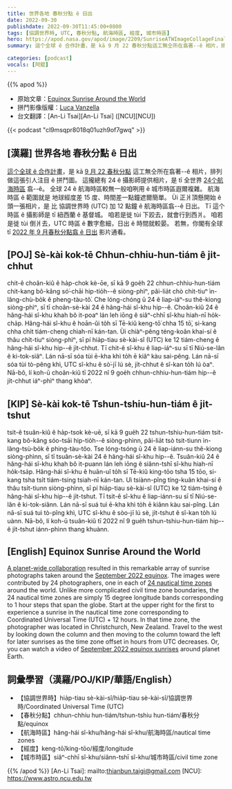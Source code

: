 ```yaml
---
title: 世界各地 春秋分點 ê 日出
date: 2022-09-30
publishdate: 2022-09-30T11:45:00+0800
tags: [協調世界時, UTC, 春秋分點, 航海時區, 經度, 城市時區]
hero: https://apod.nasa.gov/apod/image/2209/SunriseATWImageCollageFinal1067.jpg
summary: 這个全球 ê 合作計畫，是 kā 9 月 22 春秋分點這工無仝所在翕著--ê 相片，排列做這張引人注目 ê 拼鬥圖。

categories: [podcast]
vocals: [阿錕]
---
```


{{% apod %}}

- 原始文章：[Equinox Sunrise Around the World](https://apod.nasa.gov/apod/ap220930.html)
- 拼鬥影像版權：[Luca Vanzella](https://www.flickr.com/people/53851348@N05)
- 台文翻譯：[An-Li Tsai][An-Li Tsai] ([NCU][NCU])

{{< podcast "cl9msqpr8018q01uzh9of7gwq" >}}

## [漢羅] 世界各地 春秋分點 ê 日出
[這个全球 ê 合作計畫][A planet-wide collaboration]，是 kā [9 月 22 春秋分點][September 2022 equinox] 這工無仝所在翕著--ê 相片，排列做這張引人注目 ê 拼鬥圖。
這攏總有 24 ê 攝影師提供相片，是 tī 全世界 [24个航海時區][24 nautical time zones] 翕--ê。
全球 24 ê 航海時區較無一般咱咧用 ê 城市時區遐爾複雜。
航海時區 ê 範圍就是 地球經度差 15 度、時間差一點鐘遮爾簡單。
Ùi 正爿頂懸開始 ê 頭一張相片，是 比 協調世界時 (UTC) 加 12 點鐘 ê 航海時區翕--ê 日出。
Tī 這个時區 ê 攝影師是 tī 紐西蘭 ê 基督城。
咱若是徙 tùi 下跤去，就會行到西爿。
咱若是徙 tùi 倒爿去，UTC 時區 ê 數字愈細，日出 ê 時間就較晏。
若無，你閣有全球 tī [2022 年 9 月春秋分點翕 ê 日出][September 2022 equinox sunrises] 影片通看。


## [POJ] Sè-kài kok-tē Chhun-chhiu-hun-tiám ê ji̍t-chhut
chit-ê choân-kiû ê ha̍p-chok kè-ōe, sī kā 9 goe̍h 22 chhun-chhiu-hun-tiám chit-kang bô-kâng só͘-chāi hip-tio̍h--ê siòng-phìⁿ, pâi-lia̍t chò chit-tiuⁿ ìn-lâng-chù-bo̍k ê pheng-tàu-tô͘.
Che lóng-chóng ū 24 ê liap-iáⁿ-su thê-kiong siòng-phìⁿ, sī tī choân-sè-kài 24 ê hâng-hái sî-khu hip--ê.
Choân-kiû 24 ê hâng-hái sî-khu khah bô it-poaⁿ lán leh iōng ê siâⁿ-chhī sî-khu hiah-nī ho̍k-cha̍p.
Hâng-hái sî-khu ê hoān-ûi to̍h sī Tē-kiû keng-tō͘ chha 15 tō͘, si-kang chha chi̍t tiám-cheng chiah-nī kán-tan.
Ùi chiàⁿ-pêng téng-koân khai-sí ê thâu chi̍t-tiuⁿ siòng-phìⁿ, sī pí hia̍p-tiau sè-kài-sî (UTC) ke 12 tiám-cheng ê hâng-hái sî-khu hip--ê ji̍t-chhut.
Tī chit-ê sî-khu ê liap-iáⁿ-su sī tī Niú-se-lân ê ki-tok-siâⁿ.
Lán nā-sī sóa tùi ē-kha khì to̍h ē kiâⁿ kàu sai-pêng.
Lán nā-sī sóa tùi tò-pêng khì, UTC sî-khu ê sò͘-jī lú sè, ji̍t-chhut ê sî-kan to̍h lú òaⁿ.
Nā-bô, lí koh-ū choân-kiû tī 2022 nî 9 goe̍h chhun-chhiu-hun-tiám hip--ê ji̍t-chhut iáⁿ-phìⁿ thang khòaⁿ.


## [KIP] Sè-kài kok-tē Tshun-tshiu-hun-tiám ê ji̍t-tshut
tsit-ê tsuân-kiû ê ha̍p-tsok kè-uē, sī kā 9 gue̍h 22 tshun-tshiu-hun-tiám tsit-kang bô-kâng sóo-tsāi hip-tio̍h--ê siòng-phìnn, pâi-lia̍t tsò tsit-tiunn ìn-lâng-tsù-bo̍k ê phing-tàu-tôo.
Tse lóng-tsóng ū 24 ê liap-iánn-su thê-kiong siòng-phìnn, sī tī tsuân-sè-kài 24 ê hâng-hái sî-khu hip--ê.
Tsuân-kiû 24 ê hâng-hái sî-khu khah bô it-puann lán leh iōng ê siânn-tshī sî-khu hiah-nī ho̍k-tsa̍p.
Hâng-hái sî-khu ê huān-uî to̍h sī Tē-kiû king-tōo tsha 15 tōo, si-kang tsha tsi̍t tiám-tsing tsiah-nī kán-tan.
Uì tsiànn-pîng tíng-kuân khai-sí ê thâu tsi̍t-tiunn siòng-phìnn, sī pí hia̍p-tiau sè-kài-sî (UTC) ke 12 tiám-tsing ê hâng-hái sî-khu hip--ê ji̍t-tshut.
Tī tsit-ê sî-khu ê liap-iánn-su sī tī Niú-se-lân ê ki-tok-siânn.
Lán nā-sī suá tuì ē-kha khì to̍h ē kiânn kàu sai-pîng.
Lán nā-sī suá tuì tò-pîng khì, UTC sî-khu ê sòo-jī lú sè, ji̍t-tshut ê sî-kan to̍h lú uànn.
Nā-bô, lí koh-ū tsuân-kiû tī 2022 nî 9 gue̍h tshun-tshiu-hun-tiám hip--ê ji̍t-tshut iánn-phìnn thang khuànn.

## [English] Equinox Sunrise Around the World
[A planet-wide collaboration][A planet-wide collaboration] resulted in this remarkable array of sunrise photographs taken around the [September 2022 equinox][September 2022 equinox].
The images were contributed by 24 photographers, one in each of [24 nautical time zones][24 nautical time zones] around the world.
Unlike more complicated civil time zone boundaries, the 24 nautical time zones are simply 15 degree longitude bands corresponding to 1 hour steps that span the globe.
Start at the upper right for the first to experience a sunrise in the nautical time zone corresponding to Coordinated Universal Time (UTC) + 12 hours.
In that time zone, the photographer was located in Christchurch, New Zealand.
Travel to the west by looking down the column and then moving to the column toward the left for later sunrises as the time zone offset in hours from UTC decreases.
Or, you can watch a video of [September 2022 equinox sunrises][September 2022 equinox sunrises] around planet Earth.

## 詞彙學習（漢羅/POJ/KIP/華語/English）
- 【協調世界時】hia̍p-tiau sè-kài-sî/hia̍p-tiau sè-kài-sî/協調世界時/Coordinated Universal Time (UTC)
- 【春秋分點】chhun-chhiu hun-tiám/tshun-tshiu hun-tiám/春秋分點/equinox
- 【航海時區】hâng-hái sî-khu/hâng-hái sî-khu/航海時區/nautical time zones
- 【經度】keng-tō͘/king-tōo/經度/longitude
- 【城市時區】siâⁿ-chhī sî-khu/siânn-tshī sî-khu/城市時區/civil time zone


{{% /apod %}}
[An-Li Tsai]: mailto:thianbun.taigi@gmail.com
[NCU]: https://www.astro.ncu.edu.tw

[copyright]: https://apod.nasa.gov/apod/fap/lib/about_apod.html#srapply

[A planet-wide collaboration]:https://www.flickr.com/photos/53851348@N05/52389612100/
[September 2022 equinox]:https://nightsky.jpl.nasa.gov/news-display.cfm?News_ID=995
[24 nautical time zones]:https://en.wikipedia.org/wiki/Nautical_time#Application
[September 2022 equinox sunrises]:https://www.youtube.com/watch?v=N_QYYGHnIO4

